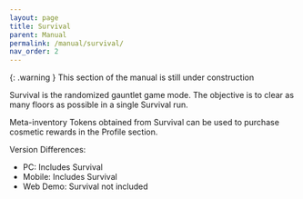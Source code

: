 ```yaml
---
layout: page
title: Survival
parent: Manual
permalink: /manual/survival/
nav_order: 2
---
```


{: .warning }
This section of the manual is still under construction

Survival is the randomized gauntlet game mode. The objective is to clear as many floors as possible in a single Survival run.

Meta-inventory Tokens obtained from Survival can be used to purchase cosmetic rewards in the Profile section.

Version Differences:
- PC: Includes Survival
- Mobile: Includes Survival
- Web Demo: Survival not included